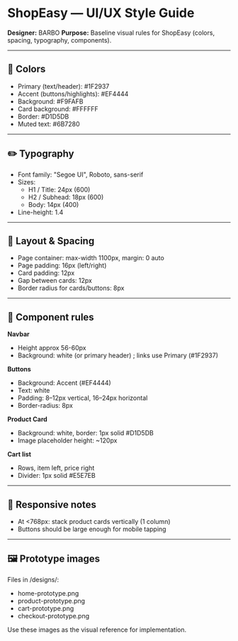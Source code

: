 # ShopEasy — UI/UX Style Guide
**Designer:** BARBO
**Purpose:** Baseline visual rules for ShopEasy (colors, spacing, typography, components).

---

## 🎨 Colors
- Primary (text/header): #1F2937
- Accent (buttons/highlights): #EF4444
- Background: #F9FAFB
- Card background: #FFFFFF
- Border: #D1D5DB
- Muted text: #6B7280

<!-- nagcomment ako-->

---

## ✏️ Typography
- Font family: "Segoe UI", Roboto, sans-serif
- Sizes:
  - H1 / Title: 24px (600)
  - H2 / Subhead: 18px (600)
  - Body: 14px (400)
- Line-height: 1.4

---

## 📐 Layout & Spacing
- Page container: max-width 1100px, margin: 0 auto
- Page padding: 16px (left/right)
- Card padding: 12px
- Gap between cards: 12px
- Border radius for cards/buttons: 8px

---

## 🧩 Component rules
**Navbar**
- Height approx 56-60px
- Background: white (or primary header) ; links use Primary (#1F2937)

**Buttons**
- Background: Accent (#EF4444)
- Text: white
- Padding: 8–12px vertical, 16–24px horizontal
- Border-radius: 8px

**Product Card**
- Background: white, border: 1px solid #D1D5DB
- Image placeholder height: ~120px

**Cart list**
- Rows, item left, price right
- Divider: 1px solid #E5E7EB

---

## 🧠 Responsive notes
- At <768px: stack product cards vertically (1 column)
- Buttons should be large enough for mobile tapping

---

## 🖼️ Prototype images
Files in /designs/:
- home-prototype.png
- product-prototype.png
- cart-prototype.png
- checkout-prototype.png

Use these images as the visual reference for implementation.
